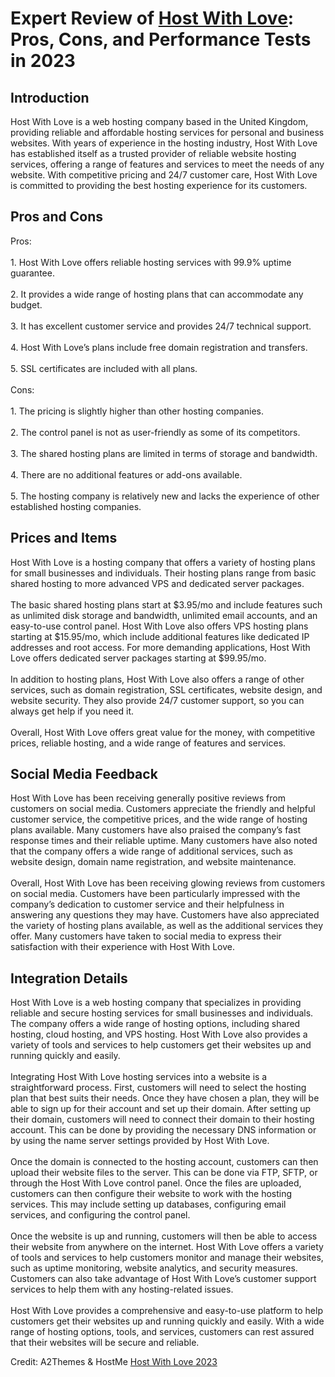 <h1>Expert Review of <a href="https://a2themes.com/host-with-love-reviews">Host With Love</a>: Pros, Cons, and Performance Tests in 2023</h1>
<h2>Introduction</h2>
Host With Love is a web hosting company based in the United Kingdom, providing reliable and affordable hosting services for personal and business websites. With years of experience in the hosting industry, Host With Love has established itself as a trusted provider of reliable website hosting services, offering a range of features and services to meet the needs of any website. With competitive pricing and 24/7 customer care, Host With Love is committed to providing the best hosting experience for its customers.
<h2>Pros and Cons</h2>
Pros:<br><br>1. Host With Love offers reliable hosting services with 99.9% uptime guarantee.<br><br>2. It provides a wide range of hosting plans that can accommodate any budget.<br><br>3. It has excellent customer service and provides 24/7 technical support.<br><br>4. Host With Love’s plans include free domain registration and transfers.<br><br>5. SSL certificates are included with all plans.<br><br>Cons:<br><br>1. The pricing is slightly higher than other hosting companies.<br><br>2. The control panel is not as user-friendly as some of its competitors.<br><br>3. The shared hosting plans are limited in terms of storage and bandwidth.<br><br>4. There are no additional features or add-ons available.<br><br>5. The hosting company is relatively new and lacks the experience of other established hosting companies.
<h2>Prices and Items</h2>
Host With Love is a hosting company that offers a variety of hosting plans for small businesses and individuals. Their hosting plans range from basic shared hosting to more advanced VPS and dedicated server packages. <br><br>The basic shared hosting plans start at $3.95/mo and include features such as unlimited disk storage and bandwidth, unlimited email accounts, and an easy-to-use control panel. Host With Love also offers VPS hosting plans starting at $15.95/mo, which include additional features like dedicated IP addresses and root access. For more demanding applications, Host With Love offers dedicated server packages starting at $99.95/mo.<br><br>In addition to hosting plans, Host With Love also offers a range of other services, such as domain registration, SSL certificates, website design, and website security. They also provide 24/7 customer support, so you can always get help if you need it.<br><br>Overall, Host With Love offers great value for the money, with competitive prices, reliable hosting, and a wide range of features and services.
<h2>Social Media Feedback</h2>
Host With Love has been receiving generally positive reviews from customers on social media. Customers appreciate the friendly and helpful customer service, the competitive prices, and the wide range of hosting plans available. Many customers have also praised the company’s fast response times and their reliable uptime. Many customers have also noted that the company offers a wide range of additional services, such as website design, domain name registration, and website maintenance.<br><br>Overall, Host With Love has been receiving glowing reviews from customers on social media. Customers have been particularly impressed with the company’s dedication to customer service and their helpfulness in answering any questions they may have. Customers have also appreciated the variety of hosting plans available, as well as the additional services they offer. Many customers have taken to social media to express their satisfaction with their experience with Host With Love.
<h2>Integration Details</h2>
Host With Love is a web hosting company that specializes in providing reliable and secure hosting services for small businesses and individuals. The company offers a wide range of hosting options, including shared hosting, cloud hosting, and VPS hosting. Host With Love also provides a variety of tools and services to help customers get their websites up and running quickly and easily. <br><br>Integrating Host With Love hosting services into a website is a straightforward process. First, customers will need to select the hosting plan that best suits their needs. Once they have chosen a plan, they will be able to sign up for their account and set up their domain. After setting up their domain, customers will need to connect their domain to their hosting account. This can be done by providing the necessary DNS information or by using the name server settings provided by Host With Love. <br><br>Once the domain is connected to the hosting account, customers can then upload their website files to the server. This can be done via FTP, SFTP, or through the Host With Love control panel. Once the files are uploaded, customers can then configure their website to work with the hosting services. This may include setting up databases, configuring email services, and configuring the control panel. <br><br>Once the website is up and running, customers will then be able to access their website from anywhere on the internet. Host With Love offers a variety of tools and services to help customers monitor and manage their websites, such as uptime monitoring, website analytics, and security measures. Customers can also take advantage of Host With Love’s customer support services to help them with any hosting-related issues. <br><br>Host With Love provides a comprehensive and easy-to-use platform to help customers get their websites up and running quickly and easily. With a wide range of hosting options, tools, and services, customers can rest assured that their websites will be secure and reliable.
<p>Credit: A2Themes & HostMe <a href="https://a2themes.com/host-with-love-reviews">Host With Love 2023</a></p>